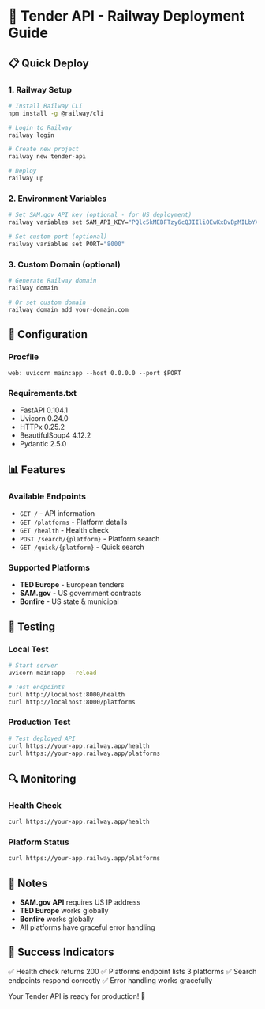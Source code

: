 # 🚀 Tender API - Railway Deployment Guide

## 📋 Quick Deploy

### 1. Railway Setup
```bash
# Install Railway CLI
npm install -g @railway/cli

# Login to Railway
railway login

# Create new project
railway new tender-api

# Deploy
railway up
```

### 2. Environment Variables
```bash
# Set SAM.gov API key (optional - for US deployment)
railway variables set SAM_API_KEY="PQlc5kMEBFTzy6cQJIIli0EwKxBvBpMILbYAIR9p"

# Set custom port (optional)
railway variables set PORT="8000"
```

### 3. Custom Domain (optional)
```bash
# Generate Railway domain
railway domain

# Or set custom domain
railway domain add your-domain.com
```

## 🔧 Configuration

### Procfile
```
web: uvicorn main:app --host 0.0.0.0 --port $PORT
```

### Requirements.txt
- FastAPI 0.104.1
- Uvicorn 0.24.0
- HTTPx 0.25.2
- BeautifulSoup4 4.12.2
- Pydantic 2.5.0

## 📊 Features

### Available Endpoints
- `GET /` - API information
- `GET /platforms` - Platform details
- `GET /health` - Health check
- `POST /search/{platform}` - Platform search
- `GET /quick/{platform}` - Quick search

### Supported Platforms
- **TED Europe** - European tenders
- **SAM.gov** - US government contracts
- **Bonfire** - US state & municipal

## 🧪 Testing

### Local Test
```bash
# Start server
uvicorn main:app --reload

# Test endpoints
curl http://localhost:8000/health
curl http://localhost:8000/platforms
```

### Production Test
```bash
# Test deployed API
curl https://your-app.railway.app/health
curl https://your-app.railway.app/platforms
```

## 🔍 Monitoring

### Health Check
```bash
curl https://your-app.railway.app/health
```

### Platform Status
```bash
curl https://your-app.railway.app/platforms
```

## 📝 Notes

- **SAM.gov API** requires US IP address
- **TED Europe** works globally
- **Bonfire** works globally
- All platforms have graceful error handling

## 🎯 Success Indicators

✅ Health check returns 200
✅ Platforms endpoint lists 3 platforms
✅ Search endpoints respond correctly
✅ Error handling works gracefully

Your Tender API is ready for production! 🎉

